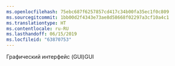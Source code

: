 ```yaml
---
ms.openlocfilehash: 75ebc687f6257857cd417c34b00fa35ec1f0c809
ms.sourcegitcommit: 1bb00d2f4343e73ae8d58668f02297a3cf10a4c1
ms.translationtype: HT
ms.contentlocale: ru-RU
ms.lasthandoff: 06/15/2019
ms.locfileid: "63870753"
---
```

<span data-ttu-id="f1056-101">Графический интерфейс (GUI)</span><span class="sxs-lookup"><span data-stu-id="f1056-101">GUI</span></span>